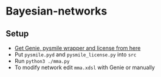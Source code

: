 # Bayesian-networks

## Setup
- [Get Genie, pysmile wrapper and license from here](https://download.bayesfusion.com/files.html?category=Academia)
- Put `pysmile.pyd` and `pysmile_license.py` into `src`
- Run `python3 ./mma.py`
- To modify network edit `mma.xdsl` with Genie or manually
